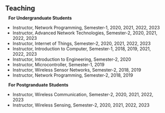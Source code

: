 <h1 id="teaching"></h1>

<h2 style="margin: 60px 0px 10px;">Teaching</h2>

<h4 style="margin:0 10px 0;">For Undergranduate Students</h4>

<!-- <h3 style="font= 1em">For undergranduate students</h3> -->
<ul>
  <li>Instructor, Network Programming, Semester-1, 2020, 2021, 2022, 2023</li>
  <li>Instructor, Advanced Network Technologies, Semester-2, 2020, 2021, 2022, 2023</li>
  <li>Instructor, Internet of Things, Semester-2, 2020, 2021, 2022, 2023</li>
  <li>Instructor, Introduction to Computer, Semester-1, 2018, 2019, 2021, 2022, 2023</li>
  <li>Instructor, Introduction to Engineering, Semester-2, 2020</li>
  <li>Instructor, Microcontroller, Semester-1, 2019</li>
  <li>Instructor, Wireless Sensor Networks, Semester-2, 2018, 2019</li>
  <li>Instructor, Network Programming, Semester-2, 2018, 2019</li>
  </ul>
  
<h4 style="margin:0 10px 0;">For Postgranduate Students</h4>
<ul>
  <li>
  Instructor, Wireless Communication, Semester-2, 2020, 2021, 2022, 2023
  </li>
  <li>
  Instructor, Wireless Sensing, Semester-2, 2020, 2021, 2022, 2023
  </li>
</ul>
